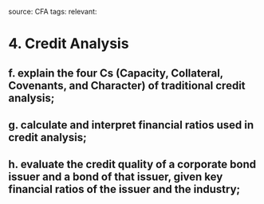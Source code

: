 source: CFA
tags: 
relevant: 

# 4. Credit Analysis

## f. explain the four Cs (Capacity, Collateral, Covenants, and Character) of traditional credit analysis;
## g. calculate and interpret financial ratios used in credit analysis;
## h. evaluate the credit quality of a corporate bond issuer and a bond of that issuer, given key financial ratios of the issuer and the industry;

